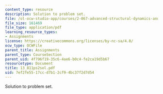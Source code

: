 ```yaml
---
content_type: resource
description: Solution to problem set.
file: /ol-ocw-studio-app/courses/2-067-advanced-structural-dynamics-and-acoustics-13-811-spring-2004/7ef2fe5517ccd7b12cf94bc37f2d7d54_13_811ps2sol.pdf
file_size: 161469
file_type: application/pdf
learning_resource_types:
- Assignments
license: https://creativecommons.org/licenses/by-nc-sa/4.0/
ocw_type: OCWFile
parent_title: Assignments
parent_type: CourseSection
parent_uid: 4f796f19-35c6-4ae6-b0c4-fe2ca19d5b67
resourcetype: Document
title: 13_811ps2sol.pdf
uid: 7ef2fe55-17cc-d7b1-2cf9-4bc37f2d7d54
---
```

Solution to problem set.